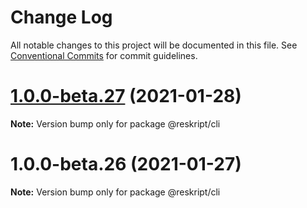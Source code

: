 # Change Log

All notable changes to this project will be documented in this file.
See [Conventional Commits](https://conventionalcommits.org) for commit guidelines.

# [1.0.0-beta.27](https://github.com/ecomfe/reskript/compare/v1.0.0-beta.26...v1.0.0-beta.27) (2021-01-28)

**Note:** Version bump only for package @reskript/cli





# 1.0.0-beta.26 (2021-01-27)

**Note:** Version bump only for package @reskript/cli
